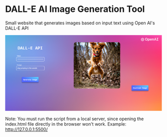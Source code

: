 # DALL-E AI Image Generation Tool
Small website that generates images based on input text using Open AI's DALL-E API

<img src="example.png" width="600"/>

Note: You must run the script from a local server, since opening the index.html file directly in the browser won't work.
Example: http://127.0.0.1:5500/
